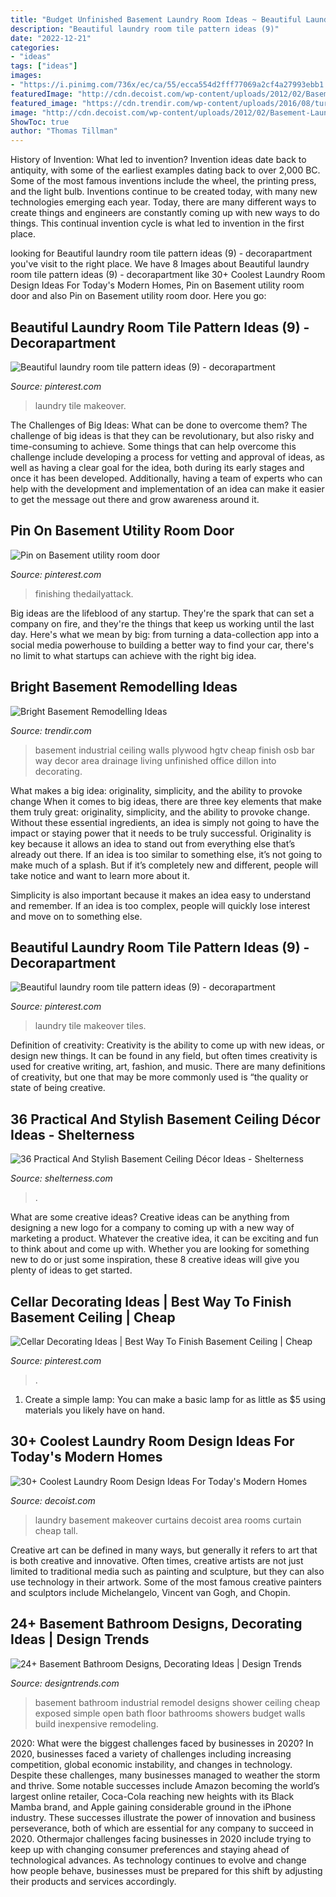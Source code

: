 ```yaml
---
title: "Budget Unfinished Basement Laundry Room Ideas ~ Beautiful Laundry Room Tile Pattern Ideas (9)"
description: "Beautiful laundry room tile pattern ideas (9)"
date: "2022-12-21"
categories:
- "ideas"
tags: ["ideas"]
images:
- "https://i.pinimg.com/736x/ec/ca/55/ecca554d2fff77069a2cf4a27993ebb1.jpg"
featuredImage: "http://cdn.decoist.com/wp-content/uploads/2012/02/Basement-Laundry-Room-Makeover.jpg"
featured_image: "https://cdn.trendir.com/wp-content/uploads/2016/08/turn-the-basement-into-an-office-900x598.jpg"
image: "http://cdn.decoist.com/wp-content/uploads/2012/02/Basement-Laundry-Room-Makeover.jpg"
ShowToc: true
author: "Thomas Tillman"
---
```



History of Invention: What led to invention?
Invention ideas date back to antiquity, with some of the earliest examples dating back to over 2,000 BC. Some of the most famous inventions include the wheel, the printing press, and the light bulb. Inventions continue to be created today, with many new technologies emerging each year. Today, there are many different ways to create things and engineers are constantly coming up with new ways to do things. This continual invention cycle is what led to invention in the first place.

	

		
looking for Beautiful laundry room tile pattern ideas (9) - decorapartment you've visit to the right place. We have 8 Images about Beautiful laundry room tile pattern ideas (9) - decorapartment like 30+ Coolest Laundry Room Design Ideas For Today&#039;s Modern Homes, Pin on Basement utility room door and also Pin on Basement utility room door. Here you go:
		
    
## Beautiful Laundry Room Tile Pattern Ideas (9) - Decorapartment

<img loading=lazy src="https://i.pinimg.com/736x/ec/ca/55/ecca554d2fff77069a2cf4a27993ebb1.jpg" onerror="this.onerror=null;this.src='https://tse2.mm.bing.net/th?id=OIP.6E3_pqkd6quY499FsS2tvwHaKg&amp;pid=15.1';" alt="Beautiful laundry room tile pattern ideas (9) - decorapartment">

_Source: pinterest.com_

>laundry tile makeover. 

	

The Challenges of Big Ideas: What can be done to overcome them?
The challenge of big ideas is that they can be revolutionary, but also risky and time-consuming to achieve. Some things that can help overcome this challenge include developing a process for vetting and approval of ideas, as well as having a clear goal for the idea, both during its early stages and once it has been developed. Additionally, having a team of experts who can help with the development and implementation of an idea can make it easier to get the message out there and grow awareness around it.

    
## Pin On Basement Utility Room Door

<img loading=lazy src="https://i.pinimg.com/736x/9a/b9/ef/9ab9ef76bdeb3bddd93656a481193f5c.jpg" onerror="this.onerror=null;this.src='https://tse3.mm.bing.net/th?id=OIP.dgPvPzzfDUF7jKQZXXZATQHaI2&amp;pid=15.1';" alt="Pin on Basement utility room door">

_Source: pinterest.com_

>finishing thedailyattack. 

	

Big ideas are the lifeblood of any startup. They're the spark that can set a company on fire, and they're the things that keep us working until the last day. Here's what we mean by big: from turning a data-collection app into a social media powerhouse to building a better way to find your car, there's no limit to what startups can achieve with the right big idea.

    
## Bright Basement Remodelling Ideas

<img loading=lazy src="https://cdn.trendir.com/wp-content/uploads/2016/08/turn-the-basement-into-an-office-900x598.jpg" onerror="this.onerror=null;this.src='https://tse3.mm.bing.net/th?id=OIP.5L1YGVhAMfdge82MlK0FAAHaE6&amp;pid=15.1';" alt="Bright Basement Remodelling Ideas">

_Source: trendir.com_

>basement industrial ceiling walls plywood hgtv cheap finish osb bar way decor area drainage living unfinished office dillon into decorating. 

	

What makes a big idea: originality, simplicity, and the ability to provoke change
When it comes to big ideas, there are three key elements that make them truly great: originality, simplicity, and the ability to provoke change. Without these essential ingredients, an idea is simply not going to have the impact or staying power that it needs to be truly successful.
 Originality is key because it allows an idea to stand out from everything else that’s already out there. If an idea is too similar to something else, it’s not going to make much of a splash. But if it’s completely new and different, people will take notice and want to learn more about it.

Simplicity is also important because it makes an idea easy to understand and remember. If an idea is too complex, people will quickly lose interest and move on to something else.

    
## Beautiful Laundry Room Tile Pattern Ideas (9) - Decorapartment

<img loading=lazy src="https://i.pinimg.com/originals/ec/ca/55/ecca554d2fff77069a2cf4a27993ebb1.jpg" onerror="this.onerror=null;this.src='https://tse3.mm.bing.net/th?id=OIP.MLzzDBj_BvsczHIjFjXi0AHaKg&amp;pid=15.1';" alt="Beautiful laundry room tile pattern ideas (9) - decorapartment">

_Source: pinterest.com_

>laundry tile makeover tiles. 

	

Definition of creativity:
Creativity is the ability to come up with new ideas, or design new things. It can be found in any field, but often times creativity is used for creative writing, art, fashion, and music. There are many definitions of creativity, but one that may be more commonly used is “the quality or state of being creative.

    
## 36 Practical And Stylish Basement Ceiling Décor Ideas - Shelterness

<img loading=lazy src="https://i.shelterness.com/2016/05/26-industrial-pipe-exposed-basement-ceiling.jpg" onerror="this.onerror=null;this.src='https://tse1.mm.bing.net/th?id=OIP.osE7ebNhC9PPGOQDZKapDQHaKs&amp;pid=15.1';" alt="36 Practical And Stylish Basement Ceiling Décor Ideas - Shelterness">

_Source: shelterness.com_

>. 

	

What are some creative ideas?
Creative ideas can be anything from designing a new logo for a company to coming up with a new way of marketing a product. Whatever the creative idea, it can be exciting and fun to think about and come up with. Whether you are looking for something new to do or just some inspiration, these 8 creative ideas will give you plenty of ideas to get started.

    
## Cellar Decorating Ideas | Best Way To Finish Basement Ceiling | Cheap

<img loading=lazy src="https://i.pinimg.com/736x/c5/5c/bb/c55cbb83b8d350fb01a16aefc329f7a5.jpg" onerror="this.onerror=null;this.src='https://tse4.mm.bing.net/th?id=OIP.9k5-KC0cEmRWcn3L3lGIDAHaJ3&amp;pid=15.1';" alt="Cellar Decorating Ideas | Best Way To Finish Basement Ceiling | Cheap">

_Source: pinterest.com_

>. 

	

1. Create a simple lamp: You can make a basic lamp for as little as $5 using materials you likely have on hand.

    
## 30+ Coolest Laundry Room Design Ideas For Today&#039;s Modern Homes

<img loading=lazy src="http://cdn.decoist.com/wp-content/uploads/2012/02/Basement-Laundry-Room-Makeover.jpg" onerror="this.onerror=null;this.src='https://tse3.mm.bing.net/th?id=OIP.SwQXN2Nri4o5zkHJdIRC6wHaKX&amp;pid=15.1';" alt="30+ Coolest Laundry Room Design Ideas For Today&#039;s Modern Homes">

_Source: decoist.com_

>laundry basement makeover curtains decoist area rooms curtain cheap tall. 

	

Creative art can be defined in many ways, but generally it refers to art that is both creative and innovative. Often times, creative artists are not just limited to traditional media such as painting and sculpture, but they can also use technology in their artwork. Some of the most famous creative painters and sculptors include Michelangelo, Vincent van Gogh, and Chopin.

    
## 24+ Basement Bathroom Designs, Decorating Ideas | Design Trends

<img loading=lazy src="https://images.designtrends.com/wp-content/uploads/2016/02/05064850/Industrial-bathroom-basement-design.jpg" onerror="this.onerror=null;this.src='https://tse2.mm.bing.net/th?id=OIP.SM5Cjv5H9wuzsJdEfL2OeQHaLH&amp;pid=15.1';" alt="24+ Basement Bathroom Designs, Decorating Ideas | Design Trends">

_Source: designtrends.com_

>basement bathroom industrial remodel designs shower ceiling cheap exposed simple open bath floor bathrooms showers budget walls build inexpensive remodeling. 

	

2020: What were the biggest challenges faced by businesses in 2020?
In 2020, businesses faced a variety of challenges including increasing competition, global economic instability, and changes in technology. Despite these challenges, many businesses managed to weather the storm and thrive. Some notable successes include Amazon becoming the world’s largest online retailer, Coca-Cola reaching new heights with its Black Mamba brand, and Apple gaining considerable ground in the iPhone industry.
These successes illustrate the power of innovation and business perseverance, both of which are essential for any company to succeed in 2020. Othermajor challenges facing businesses in 2020 include trying to keep up with changing consumer preferences and staying ahead of technological advances. As technology continues to evolve and change how people behave, businesses must be prepared for this shift by adjusting their products and services accordingly.

